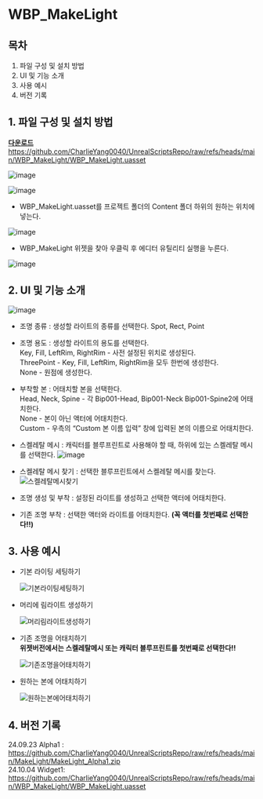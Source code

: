 # WBP_MakeLight

## 목차

1. 파일 구성 및 설치 방법
2. UI 및 기능 소개
3. 사용 예시
4. 버전 기록

## 1. 파일 구성 및 설치 방법

[**다운로드**](https://github.com/CharlieYang0040/UnrealScriptsRepo/raw/refs/heads/main/WBP_MakeLight/WBP_MakeLight.uasset) https://github.com/CharlieYang0040/UnrealScriptsRepo/raw/refs/heads/main/WBP_MakeLight/WBP_MakeLight.uasset


![image](https://github.com/user-attachments/assets/4cbf95e2-610e-46ee-aa15-5d95def5a2d2)

![image](https://github.com/user-attachments/assets/c7c7c6cc-63f9-4af1-bec7-75c05e1aea09)


- WBP_MakeLight.uasset를 프로젝트 폴더의 Content 폴더 하위의 원하는 위치에 넣는다.

![image](https://github.com/user-attachments/assets/d80da976-9f4e-46ee-8cca-227783010b1f)


- WBP_MakeLight 위젯을 찾아 우클릭 후 에디터 유틸리티 실행을 누른다.

![image](https://github.com/user-attachments/assets/e5a8b879-5d21-4b10-94e7-701c4c9a8a78)



## 2. UI 및 기능 소개

![image](https://github.com/user-attachments/assets/4dab361e-86a7-43c4-bb0f-c5d31da5bd06)


- 조명 종류 : 생성할 라이트의 종류를 선택한다. Spot, Rect, Point

- 조명 용도 : 생성할 라이트의 용도를 선택한다.  
Key, Fill, LeftRim, RightRim - 사전 설정된 위치로 생성된다.  
ThreePoint - Key, Fill, LeftRim, RightRim을 모두 한번에 생성한다.  
None - 원점에 생성한다.  

- 부착할 본 : 어태치할 본을 선택한다.  
Head, Neck, Spine - 각 Bip001-Head, Bip001-Neck Bip001-Spine2에 어태치한다.  
None - 본이 아닌 액터에 어태치한다.  
Custom - 우측의 “Custom 본 이름 입력” 창에 입력된 본의 이름으로 어태치한다.  

- 스켈레탈 메시 : 캐릭터를 블루프린트로 사용해야 할 때, 하위에 있는 스켈레탈 메시를 선택한다.
![image](https://github.com/user-attachments/assets/2648129d-d7d4-4c43-9086-387960427d3d)

- 스켈레탈 메시 찾기 : 선택한 블루프린트에서 스켈레탈 메시를 찾는다.
![스켈레탈메시찾기](https://github.com/user-attachments/assets/e024b6ab-a407-4e7c-ae57-9961ec7f035f)

- 조명 생성 및 부착 : 설정된 라이트를 생성하고 선택한 액터에 어태치한다.

- 기존 조명 부착 : 선택한 액터와 라이트를 어태치한다. **(꼭 액터를 첫번째로 선택한다!!)**


## 3. 사용 예시

- 기본 라이팅 세팅하기
    
   ![기본라이팅세팅하기](https://github.com/user-attachments/assets/04196436-afba-4f0b-a5cb-09e2616e94d8)


- 머리에 림라이트 생성하기
    
   ![머리림라이트생성하기](https://github.com/user-attachments/assets/fa4a8587-4174-4fa0-a9a6-c7e4ffd3660e)
    

- 기존 조명을 어태치하기  
  **위젯버전에서는 스켈레탈메시 또는 캐릭터 블루프린트를 첫번째로 선택한다!!**
    
   ![기존조명을어태치하기](https://github.com/user-attachments/assets/fd6aead0-6acd-470c-b4b3-05d75d312534)
    

- 원하는 본에 어태치하기
    
   ![원하는본에어태치하기](https://github.com/user-attachments/assets/4058dc40-2f87-48ea-ba1f-bb0af772ccbb)
    

## 4. 버전 기록

24.09.23 Alpha1 : https://github.com/CharlieYang0040/UnrealScriptsRepo/raw/refs/heads/main/MakeLight/MakeLight_Alpha1.zip  
24.10.04 Widget1:
https://github.com/CharlieYang0040/UnrealScriptsRepo/raw/refs/heads/main/WBP_MakeLight/WBP_MakeLight.uasset
